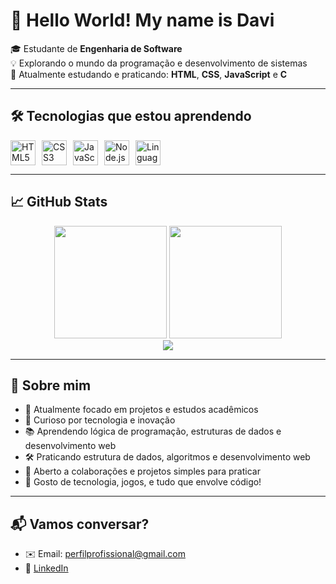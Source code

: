 # 👋 Hello World! My name is Davi

🎓 Estudante de **Engenharia de Software**  
💡 Explorando o mundo da programação e desenvolvimento de sistemas  
🚀 Atualmente estudando e praticando: **HTML**, **CSS**, **JavaScript** e **C**

---

## 🛠️ Tecnologias que estou aprendendo

<div style="display: flex; gap: 10px;">
  <img src="https://cdn.jsdelivr.net/gh/devicons/devicon/icons/html5/html5-original.svg" width="40px" title="HTML5" />
  <img src="https://cdn.jsdelivr.net/gh/devicons/devicon/icons/css3/css3-original.svg" width="40px" title="CSS3" />
  <img src="https://cdn.jsdelivr.net/gh/devicons/devicon/icons/javascript/javascript-original.svg" width="40px" title="JavaScript" />
  <img src="https://cdn.jsdelivr.net/gh/devicons/devicon/icons/nodejs/nodejs-original.svg" width="40px" title="Node.js" />
  <img src="https://cdn.jsdelivr.net/gh/devicons/devicon/icons/c/c-original.svg" width="40px" title="Linguagem C" />
</div>

---

## 📈 GitHub Stats

<div align="center">
  <img height="180em" src="https://github-readme-stats.vercel.app/api?username=Davi-Cyber-Security&show_icons=true&theme=tokyonight" />
  <img height="180em" src="https://github-readme-stats.vercel.app/api/top-langs/?username=Davi-Cyber-Security&layout=compact&theme=tokyonight" />
  <br />
  <img src="https://streak-stats.demolab.com?user=Davi-Cyber-Security&theme=tokyonight&date_format=M%20j%5B%2C%20Y%5D" />
</div>

---

## 🌱 Sobre mim

- 🔭 Atualmente focado em projetos e estudos acadêmicos  
- 🧩 Curioso por tecnologia e inovação  
- 📚 Aprendendo lógica de programação, estruturas de dados e desenvolvimento web  
- 🛠️ Praticando estrutura de dados, algoritmos e desenvolvimento web  
- 🤝 Aberto a colaborações e projetos simples para praticar  
- 💬 Gosto de tecnologia, jogos, e tudo que envolve código!

---

## 📬 Vamos conversar?

- ✉️ Email: perfilprofissional@gmail.com  
- 💼 [LinkedIn](https://www.linkedin.com/in/davi-gabriel-1a62a92a5?utm_source=share&utm_campaign=share_via&utm_content=profile&utm_medium=android_app)  
